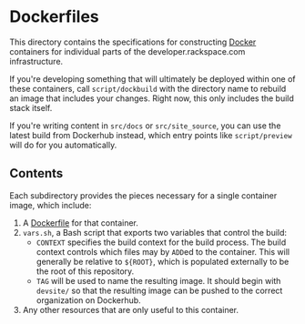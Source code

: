 # Dockerfiles

This directory contains the specifications for constructing [Docker](https://docker.com/whatisdocker/) containers for individual parts of the developer.rackspace.com infrastructure.

If you're developing something that will ultimately be deployed within one of these containers, call `script/dockbuild` with the directory name to rebuild an image that includes your changes. Right now, this only includes the build stack itself.

If you're writing content in `src/docs` or `src/site_source`, you can use the latest build from Dockerhub instead, which entry points like `script/preview` will do for you automatically.

## Contents

Each subdirectory provides the pieces necessary for a single container image, which include:

 1. A [Dockerfile](https://docs.docker.com/reference/builder/) for that container.
 2. `vars.sh`, a Bash script that exports two variables that control the build:
    * `CONTEXT` specifies the build context for the build process. The build context controls which files may by `ADD`ed to the container. This will generally be relative to `${ROOT}`, which is populated externally to be the root of this repository.
    * `TAG` will be used to name the resulting image. It should begin with `devsite/` so that the resulting image can be pushed to the correct organization on Dockerhub.
 3. Any other resources that are only useful to this container.
